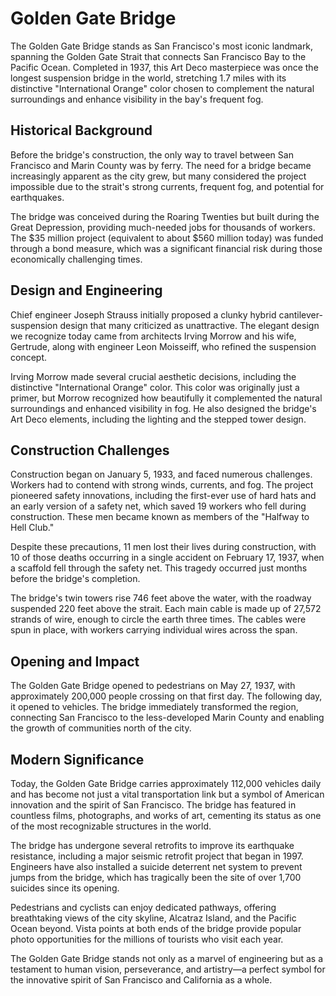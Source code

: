 # Golden Gate Bridge

The Golden Gate Bridge stands as San Francisco's most iconic landmark, spanning the Golden Gate Strait that connects San Francisco Bay to the Pacific Ocean. Completed in 1937, this Art Deco masterpiece was once the longest suspension bridge in the world, stretching 1.7 miles with its distinctive "International Orange" color chosen to complement the natural surroundings and enhance visibility in the bay's frequent fog.

## Historical Background

Before the bridge's construction, the only way to travel between San Francisco and Marin County was by ferry. The need for a bridge became increasingly apparent as the city grew, but many considered the project impossible due to the strait's strong currents, frequent fog, and potential for earthquakes.

The bridge was conceived during the Roaring Twenties but built during the Great Depression, providing much-needed jobs for thousands of workers. The $35 million project (equivalent to about $560 million today) was funded through a bond measure, which was a significant financial risk during those economically challenging times.

## Design and Engineering

Chief engineer Joseph Strauss initially proposed a clunky hybrid cantilever-suspension design that many criticized as unattractive. The elegant design we recognize today came from architects Irving Morrow and his wife, Gertrude, along with engineer Leon Moisseiff, who refined the suspension concept.

Irving Morrow made several crucial aesthetic decisions, including the distinctive "International Orange" color. This color was originally just a primer, but Morrow recognized how beautifully it complemented the natural surroundings and enhanced visibility in fog. He also designed the bridge's Art Deco elements, including the lighting and the stepped tower design.

## Construction Challenges

Construction began on January 5, 1933, and faced numerous challenges. Workers had to contend with strong winds, currents, and fog. The project pioneered safety innovations, including the first-ever use of hard hats and an early version of a safety net, which saved 19 workers who fell during construction. These men became known as members of the "Halfway to Hell Club."

Despite these precautions, 11 men lost their lives during construction, with 10 of those deaths occurring in a single accident on February 17, 1937, when a scaffold fell through the safety net. This tragedy occurred just months before the bridge's completion.

The bridge's twin towers rise 746 feet above the water, with the roadway suspended 220 feet above the strait. Each main cable is made up of 27,572 strands of wire, enough to circle the earth three times. The cables were spun in place, with workers carrying individual wires across the span.

## Opening and Impact

The Golden Gate Bridge opened to pedestrians on May 27, 1937, with approximately 200,000 people crossing on that first day. The following day, it opened to vehicles. The bridge immediately transformed the region, connecting San Francisco to the less-developed Marin County and enabling the growth of communities north of the city.

## Modern Significance

Today, the Golden Gate Bridge carries approximately 112,000 vehicles daily and has become not just a vital transportation link but a symbol of American innovation and the spirit of San Francisco. The bridge has featured in countless films, photographs, and works of art, cementing its status as one of the most recognizable structures in the world.

The bridge has undergone several retrofits to improve its earthquake resistance, including a major seismic retrofit project that began in 1997. Engineers have also installed a suicide deterrent net system to prevent jumps from the bridge, which has tragically been the site of over 1,700 suicides since its opening.

Pedestrians and cyclists can enjoy dedicated pathways, offering breathtaking views of the city skyline, Alcatraz Island, and the Pacific Ocean beyond. Vista points at both ends of the bridge provide popular photo opportunities for the millions of tourists who visit each year.

The Golden Gate Bridge stands not only as a marvel of engineering but as a testament to human vision, perseverance, and artistry—a perfect symbol for the innovative spirit of San Francisco and California as a whole.
